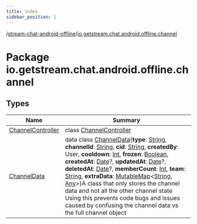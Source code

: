 ```yaml
---
title: index
sidebar_position: 1
---
```

/[stream-chat-android-offline](../index.md)/[io.getstream.chat.android.offline.channel](index.md)  
  
  
  
# Package io.getstream.chat.android.offline.channel  
  
  
## Types  
  
|  Name |  Summary | 
|---|---|
| <a name="io.getstream.chat.android.offline.channel/ChannelController///PointingToDeclaration/"></a>[ChannelController](ChannelController/index.md)| <a name="io.getstream.chat.android.offline.channel/ChannelController///PointingToDeclaration/"></a>class [ChannelController](ChannelController/index.md)|
| <a name="io.getstream.chat.android.offline.channel/ChannelData///PointingToDeclaration/"></a>[ChannelData](ChannelData/index.md)| <a name="io.getstream.chat.android.offline.channel/ChannelData///PointingToDeclaration/"></a>data class [ChannelData](ChannelData/index.md)(**type**: [String](https://kotlinlang.org/api/latest/jvm/stdlib/kotlin/-string/index.html), **channelId**: [String](https://kotlinlang.org/api/latest/jvm/stdlib/kotlin/-string/index.html), **cid**: [String](https://kotlinlang.org/api/latest/jvm/stdlib/kotlin/-string/index.html), **createdBy**: User, **cooldown**: [Int](https://kotlinlang.org/api/latest/jvm/stdlib/kotlin/-int/index.html), **frozen**: [Boolean](https://kotlinlang.org/api/latest/jvm/stdlib/kotlin/-boolean/index.html), **createdAt**: [Date](https://developer.android.com/reference/kotlin/java/util/Date.html)?, **updatedAt**: [Date](https://developer.android.com/reference/kotlin/java/util/Date.html)?, **deletedAt**: [Date](https://developer.android.com/reference/kotlin/java/util/Date.html)?, **memberCount**: [Int](https://kotlinlang.org/api/latest/jvm/stdlib/kotlin/-int/index.html), **team**: [String](https://kotlinlang.org/api/latest/jvm/stdlib/kotlin/-string/index.html), **extraData**: [MutableMap](https://kotlinlang.org/api/latest/jvm/stdlib/kotlin.collections/-mutable-map/index.html)&lt;[String](https://kotlinlang.org/api/latest/jvm/stdlib/kotlin/-string/index.html), [Any](https://kotlinlang.org/api/latest/jvm/stdlib/kotlin/-any/index.html)&gt;)A class that only stores the channel data and not all the other channel state Using this prevents code bugs and issues caused by confusing the channel data vs the full channel object|

